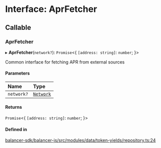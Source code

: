 # Interface: AprFetcher

## Callable

### AprFetcher

▸ **AprFetcher**(`network?`): `Promise`<{ `[address: string]`: `number`;  }\>

Common interface for fetching APR from external sources

#### Parameters

| Name | Type |
| :------ | :------ |
| `network?` | [`Network`](../enums/Network.md) |

#### Returns

`Promise`<{ `[address: string]`: `number`;  }\>

#### Defined in

[balancer-sdk/balancer-js/src/modules/data/token-yields/repository.ts:24](https://github.com/balancer-labs/balancer-sdk/blob/c094037b/balancer-js/src/modules/data/token-yields/repository.ts#L24)
